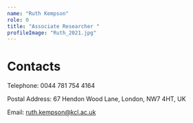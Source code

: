 ```yaml
---
name: "Ruth Kempson"
role: 0 
title: "Associate Researcher "
profileImage: "Ruth_2021.jpg"
---
```


# Contacts

Telephone: 0044 781 754 4164

Postal Address:	67 Hendon Wood Lane, London, NW7 4HT, UK

Email: <ruth.kempson@kcl.ac.uk>
